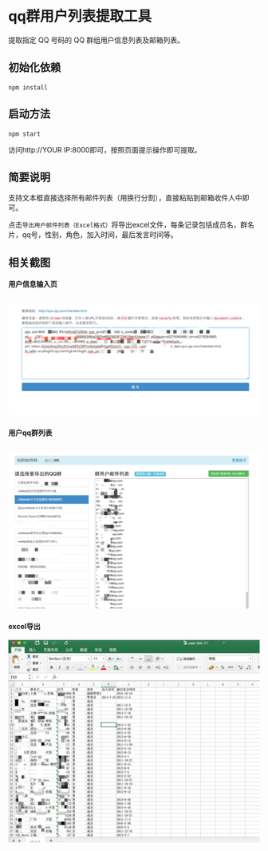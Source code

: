 # qq群用户列表提取工具
提取指定 QQ 号码的 QQ 群组用户信息列表及邮箱列表。

## 初始化依赖
```
npm install
```

## 启动方法

```
npm start
```

访问http://YOUR IP:8000即可，按照页面提示操作即可提取。

## 简要说明
支持文本框直接选择所有邮件列表（用换行分割），直接粘贴到邮箱收件人中即可。

点击`导出用户邮件列表（Excel格式）`将导出excel文件，每条记录包括成员名，群名片，qq号，性别，角色，加入时间，最后发言时间等。

## 相关截图

#### 用户信息输入页
![用户信息输入页面](screenshot/p1.png)
---
#### 用户qq群列表
![用户qq群列表](screenshot/p2.png)
---
#### excel导出
![excel导出](screenshot/p3.png)
